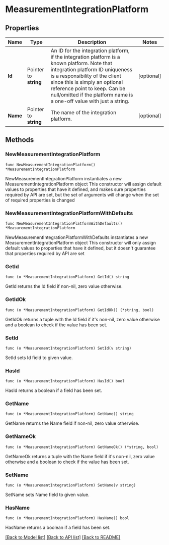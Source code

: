 # MeasurementIntegrationPlatform

## Properties

Name | Type | Description | Notes
------------ | ------------- | ------------- | -------------
**Id** | Pointer to **string** | An ID for the integration platform, if the integration platform is a known platform. Note that integration platform ID uniqueness is a responsibility of the client since this is simply an optional reference point to keep. Can be null/omitted if the platform name is a one-off value with just a string.  | [optional] 
**Name** | Pointer to **string** | The name of the integration platform. | [optional] 

## Methods

### NewMeasurementIntegrationPlatform

`func NewMeasurementIntegrationPlatform() *MeasurementIntegrationPlatform`

NewMeasurementIntegrationPlatform instantiates a new MeasurementIntegrationPlatform object
This constructor will assign default values to properties that have it defined,
and makes sure properties required by API are set, but the set of arguments
will change when the set of required properties is changed

### NewMeasurementIntegrationPlatformWithDefaults

`func NewMeasurementIntegrationPlatformWithDefaults() *MeasurementIntegrationPlatform`

NewMeasurementIntegrationPlatformWithDefaults instantiates a new MeasurementIntegrationPlatform object
This constructor will only assign default values to properties that have it defined,
but it doesn't guarantee that properties required by API are set

### GetId

`func (o *MeasurementIntegrationPlatform) GetId() string`

GetId returns the Id field if non-nil, zero value otherwise.

### GetIdOk

`func (o *MeasurementIntegrationPlatform) GetIdOk() (*string, bool)`

GetIdOk returns a tuple with the Id field if it's non-nil, zero value otherwise
and a boolean to check if the value has been set.

### SetId

`func (o *MeasurementIntegrationPlatform) SetId(v string)`

SetId sets Id field to given value.

### HasId

`func (o *MeasurementIntegrationPlatform) HasId() bool`

HasId returns a boolean if a field has been set.

### GetName

`func (o *MeasurementIntegrationPlatform) GetName() string`

GetName returns the Name field if non-nil, zero value otherwise.

### GetNameOk

`func (o *MeasurementIntegrationPlatform) GetNameOk() (*string, bool)`

GetNameOk returns a tuple with the Name field if it's non-nil, zero value otherwise
and a boolean to check if the value has been set.

### SetName

`func (o *MeasurementIntegrationPlatform) SetName(v string)`

SetName sets Name field to given value.

### HasName

`func (o *MeasurementIntegrationPlatform) HasName() bool`

HasName returns a boolean if a field has been set.


[[Back to Model list]](../README.md#documentation-for-models) [[Back to API list]](../README.md#documentation-for-api-endpoints) [[Back to README]](../README.md)


